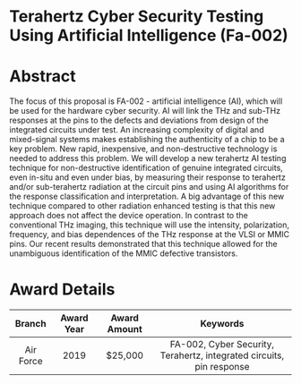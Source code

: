 
Terahertz Cyber Security Testing Using Artificial Intelligence (Fa-002)
=======================================================================

# Abstract


The focus of this proposal is FA-002 - artificial intelligence (AI), which will be used for the hardware cyber security. AI will link the THz and sub-THz responses at the pins to the defects and deviations from design of the integrated circuits under test. An increasing complexity of digital and mixed-signal systems makes establishing the authenticity of a chip to be a key problem. New rapid, inexpensive, and non-destructive technology is needed to address this problem. We will develop a new terahertz AI testing technique for non-destructive identification of genuine integrated circuits, even in-situ and even under bias, by measuring their response to terahertz and/or sub-terahertz radiation at the circuit pins and using AI algorithms for the response classification and interpretation. A big advantage of this new technique compared to other radiation enhanced testing is that this new approach does not affect the device operation. In contrast to the conventional THz imaging, this technique will use the intensity, polarization, frequency, and bias dependences of the THz response at the VLSI or MMIC pins. Our recent results demonstrated that this technique allowed for the unambiguous identification of the MMIC defective transistors.  

# Award Details

|Branch|Award Year|Award Amount|Keywords|
| :---: | :---: | :---: | :---: |
|Air Force|2019|$25,000|FA-002, Cyber Security, Terahertz, integrated circuits, pin response|
